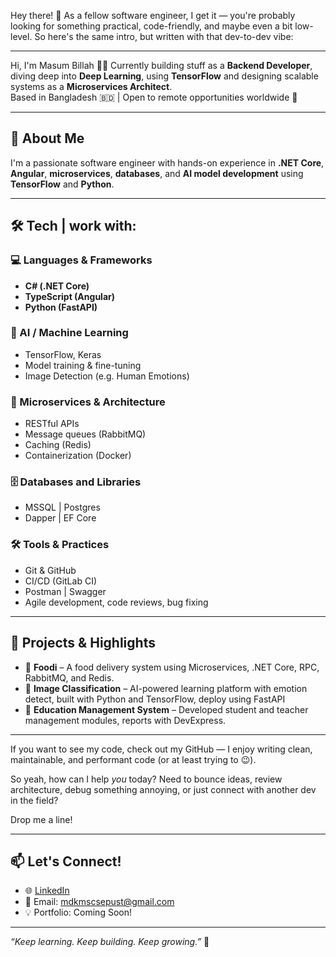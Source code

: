 Hey there! 👋 
As a fellow software engineer, I get it — you're probably looking for something practical, code-friendly, and maybe even a bit low-level. So here's the same intro, but written with that dev-to-dev vibe:


---


Hi, I'm Masum Billah 👨‍💻
Currently building stuff as a **Backend Developer**, diving deep into **Deep Learning**,
using **TensorFlow** and designing scalable systems as a **Microservices Architect**.  
Based in Bangladesh 🇧🇩 | Open to remote opportunities worldwide 💼

---

## 💼 About Me

I'm a passionate software engineer with hands-on experience in **.NET Core**, **Angular**, **microservices**, **databases**, and **AI model development** using **TensorFlow** and **Python**.

---

## 🛠️ Tech | work with:

### 💻 Languages & Frameworks
- **C# (.NET Core)**
- **TypeScript (Angular)**
- **Python (FastAPI)**

### 🧠 AI / Machine Learning
- TensorFlow, Keras
- Model training & fine-tuning
- Image Detection (e.g. Human Emotions)

### 🧩 Microservices & Architecture
- RESTful APIs
- Message queues (RabbitMQ)
- Caching (Redis)
- Containerization (Docker)

### 🗄️ Databases and Libraries
- MSSQL | Postgres
- Dapper | EF Core

### 🛠️ Tools & Practices
- Git & GitHub
- CI/CD (GitLab CI)
- Postman | Swagger
- Agile development, code reviews, bug fixing

---

## 🔬 Projects & Highlights

- 🔹 **Foodi** – A food delivery system using Microservices, .NET Core, RPC, RabbitMQ, and Redis.
- 🔹 **Image Classification** – AI-powered learning platform with emotion detect, built with Python and TensorFlow, deploy using FastAPI
- 🔹 **Education Management System** – Developed student and teacher management modules, reports with DevExpress.

---

If you want to see my code, check out my GitHub — I enjoy writing clean, maintainable, and performant code (or at least trying to 😉).

So yeah, how can I help *you* today? Need to bounce ideas, review architecture, debug something annoying, or just connect with another dev in the field?

Drop me a line!

---

## 📫 Let's Connect!

- 🌐 [LinkedIn](https://www.linkedin.com/in/mdkmscsepust/)
- 📧 Email: mdkmscsepust@gmail.com
- 💡 Portfolio: Coming Soon!

---

_“Keep learning. Keep building. Keep growing.”_ 🌱

